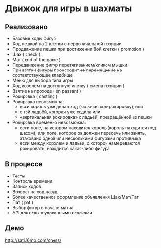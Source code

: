﻿Движок для игры в шахматы
=========================

Реализовано
-----------

* Базовые ходы фигур
* Ход пешкой на 2 клетки с первоначальной позиции
* Продвижение пешки при достижении 8ой клетки ( promotion )
* Шах ( check )
* Мат ( end of the game )
* Передвижение фигур перетягиванием/кликом мышки
* При взятии фигуры происходит её перемещение на соответствующее кладбище
* Меню для выбора типа игры
* Ход королем на доступную клетку ( смена позиции )
* Взятие на проходе ( en passant )
* Рокировка ( castling )
* Рокировка невозможна:
    * если король уже делал ход (включая ход-рокировку), или
    * с той ладьёй, которая уже ходила или
    * «вертикальная рокировка» с ладьёй, превращённой из пешки
* Рокировка временно невозможна:
    * если поле, на котором находится король (король находится под шахом), или поле, которое он должен пересечь или занять, атаковано одной или несколькими фигурами противника
    * если между королем и ладьей, с которой намереваются рокировать, находится какая-либо фигура

В процессе
----------

* Тесты
* Контроль времени
* Запись ходов
* Возврат на ход назад
* Более качественное оформление объявления Шах/Мат/Пат
* Пат ( pat )
* Выбор фигур в начале матча
* API для игры с удаленными игроками

Демо
----

http://sati.16mb.com/chess/